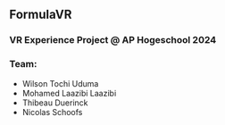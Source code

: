 ## FormulaVR

### VR Experience Project @ AP Hogeschool 2024

### Team:

- Wilson Tochi Uduma
- Mohamed Laazibi Laazibi
- Thibeau Duerinck
- Nicolas Schoofs

